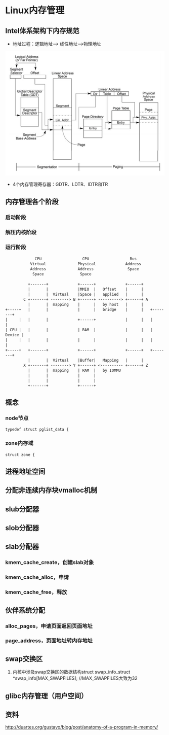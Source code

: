 # Linux内存管理 #
## Intel体系架构下内存规范

- 地址过程：逻辑地址--> 线性地址-->物理地址

![IA-32段页式模式](doc/IA-32段页式模式.PNG)

- 4个内存管理寄存器：GDTR、LDTR、IDTR和TR

## 内存管理各个阶段
### 启动阶段
### 解压内核阶段
### 运行阶段




	             CPU                  CPU                  Bus
	           Virtual              Physical             Address
	           Address              Address               Space
	            Space                Space
	
	          +-------+             +------+             +------+
	          |       |             |MMIO  |   Offset    |      |
	          |       |  Virtual    |Space |   applied   |      |
	        C +-------+ --------> B +------+ ----------> +------+ A
	          |       |  mapping    |      |   by host   |      |
	+-----+   |       |             |      |   bridge    |      |   +--------+
	|     |   |       |             +------+             |      |   |        |
	| CPU |   |       |             | RAM  |             |      |   | Device |
	|     |   |       |             |      |             |      |   |        |
	+-----+   +-------+             +------+             +------+   +--------+
	          |       |  Virtual    |Buffer|   Mapping   |      |
	        X +-------+ --------> Y +------+ <---------- +------+ Z
	          |       |  mapping    | RAM  |   by IOMMU
	          |       |             |      |
	          |       |             |      |
	          +-------+             +------+
## 概念 ##
### node节点 ###

	typedef struct pglist_data {

### zone内存域 ###

	struct zone {

## 进程地址空间 ##

## 分配非连续内存块vmalloc机制 ##

## slub分配器 ##

## slob分配器 ##

## slab分配器 ##
### kmem_cache_create，创建slab对象 ###
### kmem_cache_alloc，申请 ###
### kmem_cache_free，释放 ###

## 伙伴系统分配 ##
### alloc_pages，申请页面返回页面地址 ###
### page_address，页面地址转内存地址 ###

## swap交换区 ##
1. 内核中涉及swap交换区的数据结构struct swap\_info\_struct *swap\_info[MAX_SWAPFILES]; //MAX_SWAPFILES大致为32

## glibc内存管理（用户空间）

## 资料
http://duartes.org/gustavo/blog/post/anatomy-of-a-program-in-memory/